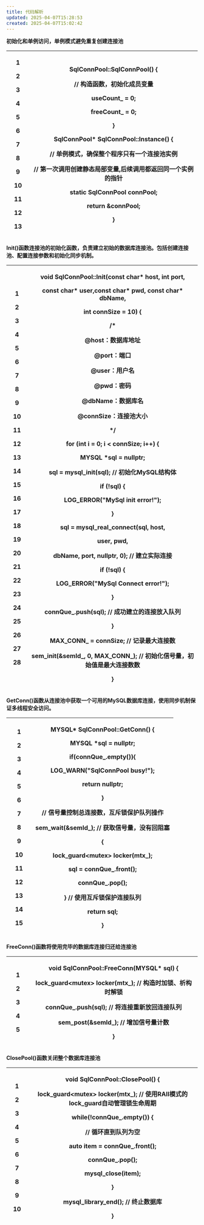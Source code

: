 ```yaml
---
title: 代码解析
updated: 2025-04-07T15:28:53
created: 2025-04-07T15:02:42
---
```


**初始化和单例访问，单例模式避免重复创建连接池**
<table>
<colgroup>
<col style="width: 12%" />
<col style="width: 87%" />
</colgroup>
<thead>
<tr class="header">
<th><p>1</p>
<p>2</p>
<p>3</p>
<p>4</p>
<p>5</p>
<p>6</p>
<p>7</p>
<p>8</p>
<p>9</p>
<p>10</p>
<p>11</p>
<p>12</p>
<p>13</p></th>
<th><p>SqlConnPool::SqlConnPool() {</p>
<p>// 构造函数，初始化成员变量</p>
<p>useCount_ = 0;</p>
<p>freeCount_ = 0;</p>
<p>}</p>
<p></p>
<p>SqlConnPool* SqlConnPool::Instance() {</p>
<p>// 单例模式，确保整个程序只有一个连接池实例</p>
<p>// 第一次调用创建静态局部变量,后续调用都返回同一个实例的指针</p>
<p>static SqlConnPool connPool;</p>
<p>return &amp;connPool;</p>
<p>}</p></th>
</tr>
</thead>
<tbody>
</tbody>
</table>

**Init()函数连接池的初始化函数，负责建立初始的数据库连接池。包括创建连接池、配置连接参数和初始化同步机制。**
<table>
<colgroup>
<col style="width: 11%" />
<col style="width: 88%" />
</colgroup>
<thead>
<tr class="header">
<th><p>1</p>
<p>2</p>
<p>3</p>
<p>4</p>
<p>5</p>
<p>6</p>
<p>7</p>
<p>8</p>
<p>9</p>
<p>10</p>
<p>11</p>
<p>12</p>
<p>13</p>
<p>14</p>
<p>15</p>
<p>16</p>
<p>17</p>
<p>18</p>
<p>19</p>
<p>20</p>
<p>21</p>
<p>22</p>
<p>23</p>
<p>24</p>
<p>25</p>
<p>26</p>
<p>27</p>
<p>28</p></th>
<th><p>void SqlConnPool::Init(const char* host, int port,</p>
<p>const char* user,const char* pwd, const char* dbName,</p>
<p>int connSize = 10) {</p>
<p>/*</p>
<p>@host：数据库地址</p>
<p>@port：端口</p>
<p>@user：用户名</p>
<p>@pwd：密码</p>
<p>@dbName：数据库名</p>
<p>@connSize：连接池大小</p>
<p>*/</p>
<p>for (int i = 0; i &lt; connSize; i++) {</p>
<p>MYSQL *sql = nullptr;</p>
<p>sql = mysql_init(sql); // 初始化MySQL结构体</p>
<p>if (!sql) {</p>
<p>LOG_ERROR("MySql init error!");</p>
<p>}</p>
<p>sql = mysql_real_connect(sql, host,</p>
<p>user, pwd,</p>
<p>dbName, port, nullptr, 0); // 建立实际连接</p>
<p>if (!sql) {</p>
<p>LOG_ERROR("MySql Connect error!");</p>
<p>}</p>
<p>connQue_.push(sql); // 成功建立的连接放入队列</p>
<p>}</p>
<p>MAX_CONN_ = connSize; // 记录最大连接数</p>
<p>sem_init(&amp;semId_, 0, MAX_CONN_); // 初始化信号量，初始值是最大连接数数</p>
<p>}</p></th>
</tr>
</thead>
<tbody>
</tbody>
</table>

**GetConn()函数从连接池中获取一个可用的MySQL数据库连接，使用同步机制保证多线程安全访问。**
<table>
<colgroup>
<col style="width: 15%" />
<col style="width: 84%" />
</colgroup>
<thead>
<tr class="header">
<th><p>1</p>
<p>2</p>
<p>3</p>
<p>4</p>
<p>5</p>
<p>6</p>
<p>7</p>
<p>8</p>
<p>9</p>
<p>10</p>
<p>11</p>
<p>12</p>
<p>13</p>
<p>14</p>
<p>15</p></th>
<th><p>MYSQL* SqlConnPool::GetConn() {</p>
<p>MYSQL *sql = nullptr;</p>
<p>if(connQue_.empty()){</p>
<p>LOG_WARN("SqlConnPool busy!");</p>
<p>return nullptr;</p>
<p>}</p>
<p>// 信号量控制总连接数，互斥锁保护队列操作</p>
<p>sem_wait(&amp;semId_); // 获取信号量，没有回阻塞</p>
<p>{</p>
<p>lock_guard&lt;mutex&gt; locker(mtx_);</p>
<p>sql = connQue_.front();</p>
<p>connQue_.pop();</p>
<p>} // 使用互斥锁保护连接队列</p>
<p>return sql;</p>
<p>}</p></th>
</tr>
</thead>
<tbody>
</tbody>
</table>

**FreeConn()函数将使用完毕的数据库连接归还给连接池**
<table>
<colgroup>
<col style="width: 12%" />
<col style="width: 87%" />
</colgroup>
<thead>
<tr class="header">
<th><p>1</p>
<p>2</p>
<p>3</p>
<p>4</p>
<p>5</p></th>
<th><p>void SqlConnPool::FreeConn(MYSQL* sql) {</p>
<p>lock_guard&lt;mutex&gt; locker(mtx_); // 构造时加锁、析构时解锁</p>
<p>connQue_.push(sql); // 将连接重新放回连接队列</p>
<p>sem_post(&amp;semId_); // 增加信号量计数</p>
<p>}</p></th>
</tr>
</thead>
<tbody>
</tbody>
</table>

**ClosePool()函数关闭整个数据库连接池**
<table>
<colgroup>
<col style="width: 11%" />
<col style="width: 88%" />
</colgroup>
<thead>
<tr class="header">
<th><p>1</p>
<p>2</p>
<p>3</p>
<p>4</p>
<p>5</p>
<p>6</p>
<p>7</p>
<p>8</p>
<p>9</p>
<p>10</p></th>
<th><p>void SqlConnPool::ClosePool() {</p>
<p>lock_guard&lt;mutex&gt; locker(mtx_); // 使用RAII模式的lock_guard自动管理锁生命周期</p>
<p>while(!connQue_.empty()) {</p>
<p>// 循环直到队列为空</p>
<p>auto item = connQue_.front();</p>
<p>connQue_.pop();</p>
<p>mysql_close(item);</p>
<p>}</p>
<p>mysql_library_end(); // 终止数据库</p>
<p>}</p></th>
</tr>
</thead>
<tbody>
</tbody>
</table>

